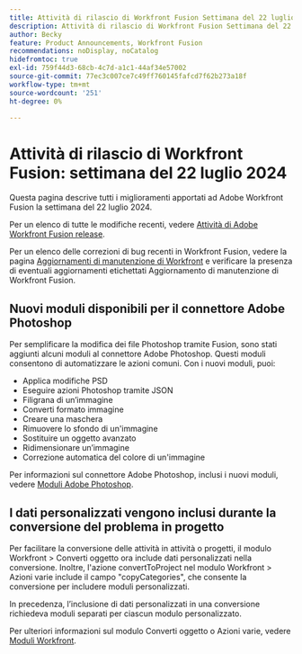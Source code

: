 ```yaml
---
title: Attività di rilascio di Workfront Fusion Settimana del 22 luglio 2024
description: Attività di rilascio di Workfront Fusion Settimana del 22 luglio 2024
author: Becky
feature: Product Announcements, Workfront Fusion
recommendations: noDisplay, noCatalog
hidefromtoc: true
exl-id: 759f44d3-68cb-4c7d-a1c1-44af34e57002
source-git-commit: 77ec3c007ce7c49ff760145fafcd7f62b273a18f
workflow-type: tm+mt
source-wordcount: '251'
ht-degree: 0%

---
```


# Attività di rilascio di Workfront Fusion: settimana del 22 luglio 2024

Questa pagina descrive tutti i miglioramenti apportati ad Adobe Workfront Fusion la settimana del 22 luglio 2024.

Per un elenco di tutte le modifiche recenti, vedere [Attività di Adobe Workfront Fusion release](/help/workfront-fusion/fusion-product-releases/fusion-release-activity.md).

Per un elenco delle correzioni di bug recenti in Workfront Fusion, vedere la pagina [Aggiornamenti di manutenzione di Workfront](https://experienceleague.adobe.com/docs/workfront-known-issues/releases/current-updates.html) e verificare la presenza di eventuali aggiornamenti etichettati Aggiornamento di manutenzione di Workfront Fusion.

## Nuovi moduli disponibili per il connettore Adobe Photoshop

Per semplificare la modifica dei file Photoshop tramite Fusion, sono stati aggiunti alcuni moduli al connettore Adobe Photoshop. Questi moduli consentono di automatizzare le azioni comuni. Con i nuovi moduli, puoi:

* Applica modifiche PSD
* Eseguire azioni Photoshop tramite JSON
* Filigrana di un’immagine
* Converti formato immagine
* Creare una maschera
* Rimuovere lo sfondo di un&#39;immagine
* Sostituire un oggetto avanzato
* Ridimensionare un’immagine
* Correzione automatica del colore di un&#39;immagine

Per informazioni sul connettore Adobe Photoshop, inclusi i nuovi moduli, vedere [Moduli Adobe Photoshop](/help/workfront-fusion/references/apps-and-modules/adobe-connectors/adobe-photoshop-modules.md).

## I dati personalizzati vengono inclusi durante la conversione del problema in progetto

Per facilitare la conversione delle attività in attività o progetti, il modulo Workfront > Converti oggetto ora include dati personalizzati nella conversione. Inoltre, l&#39;azione convertToProject nel modulo Workfront > Azioni varie include il campo &quot;copyCategories&quot;, che consente la conversione per includere moduli personalizzati.

In precedenza, l’inclusione di dati personalizzati in una conversione richiedeva moduli separati per ciascun modulo personalizzato.

Per ulteriori informazioni sul modulo Converti oggetto o Azioni varie, vedere [Moduli Workfront](/help/workfront-fusion/references/apps-and-modules/adobe-connectors/workfront-modules.md).
